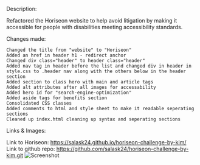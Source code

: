 Description: 

Refactored the Horiseon website to help avoid litigation by making it accessible for people with disabilities meeting accessibility standards.

Changes made:

    Changed the title from "website" to "Horiseon"
    Added an href in header h1 - redirect anchor
    Changed div class="header" to header class="header"
    Added nav tag in header before the list and changed div in header in style.css to .header nav along with the others below in the header section
    Added section to class hero with main and article tags
    Added alt attributes after all images for accessability
    Added hero id for "search-engine-optimization"
    Added aside tags for benefits section
    Consolidated CSS classes
    Added comments to html and style sheet to make it readable seperating sections
    Cleaned up index.html cleaning up syntax and seperating sections



Links & Images:

Link to Horiseon: https://salask24.github.io/horiseon-challenge-by-kim/
Link to github repo: https://github.com/salask24/horiseon-challenge-by-kim.git
![Screenshot](assets/images/full-website-screenshot.png)